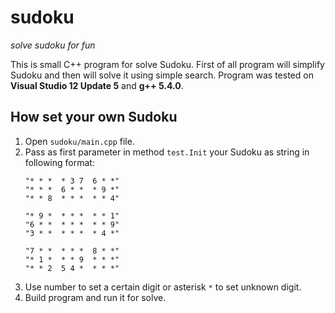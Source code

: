 # sudoku
_solve sudoku for fun_

This is small C++ program for solve Sudoku. First of all program will simplify Sudoku and then will solve it using simple search.
Program was tested on **Visual Studio 12 Update 5** and **g++ 5.4.0**.

## How set your own Sudoku
1. Open `sudoku/main.cpp` file.
2. Pass as first parameter in method `test.Init` your Sudoku as string in following format:
   ```
   "* * *  * 3 7  6 * *"
   "* * *  6 * *  * 9 *"
   "* * 8  * * *  * * 4"
   
   "* 9 *  * * *  * * 1"
   "6 * *  * * *  * * 9"
   "3 * *  * * *  * 4 *"

   "7 * *  * * *  8 * *"
   "* 1 *  * * 9  * * *"
   "* * 2  5 4 *  * * *"
   ```
3. Use number to set a certain digit or asterisk `*` to set unknown digit.
4. Build program and run it for solve.
